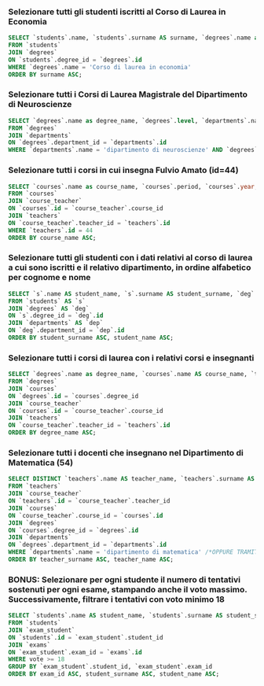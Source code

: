 ### Selezionare tutti gli studenti iscritti al Corso di Laurea in Economia

```SQL
SELECT `students`.name, `students`.surname AS surname, `degrees`.name as degree_name
FROM `students`
JOIN `degrees`
ON `students`.degree_id = `degrees`.id
WHERE `degrees`.name = 'Corso di laurea in economia'
ORDER BY surname ASC;
```

### Selezionare tutti i Corsi di Laurea Magistrale del Dipartimento di Neuroscienze

```SQL
SELECT `degrees`.name as degree_name, `degrees`.level, `departments`.name as department_name
FROM `degrees`
JOIN `departments`
ON `degrees`.department_id = `departments`.id
WHERE `departments`.name = 'dipartimento di neuroscienze' AND `degrees`.level LIKE 'magistrale';
```

### Selezionare tutti i corsi in cui insegna Fulvio Amato (id=44)

```SQL
SELECT `courses`.name as course_name, `courses`.period, `courses`.year, `teachers`.name as teacher_name, `teachers`.surname as teacher_surname
FROM `courses`
JOIN `course_teacher`
ON `courses`.id = `course_teacher`.course_id
JOIN `teachers`
ON `course_teacher`.teacher_id = `teachers`.id
WHERE `teachers`.id = 44
ORDER BY course_name ASC;
```

### Selezionare tutti gli studenti con i dati relativi al corso di laurea a cui sono iscritti e il relativo dipartimento, in ordine alfabetico per cognome e nome

```SQL
SELECT `s`.name AS student_name, `s`.surname AS student_surname, `deg`.name AS degree_name, `dep`.name AS department_name
FROM `students` AS `s`
JOIN `degrees` AS `deg`
ON `s`.degree_id = `deg`.id
JOIN `departments` AS `dep`
ON `deg`.department_id = `dep`.id
ORDER BY student_surname ASC, student_name ASC;
```

### Selezionare tutti i corsi di laurea con i relativi corsi e insegnanti

```SQL
SELECT `degrees`.name as degree_name, `courses`.name AS course_name, `teachers`.name AS teacher_name, `teachers`.surname AS teacher_surname
FROM `degrees`
JOIN `courses`
ON `degrees`.id = `courses`.degree_id
JOIN `course_teacher`
ON `courses`.id = `course_teacher`.course_id
JOIN `teachers`
ON `course_teacher`.teacher_id = `teachers`.id
ORDER BY degree_name ASC;
```

### Selezionare tutti i docenti che insegnano nel Dipartimento di Matematica (54)

```SQL
SELECT DISTINCT `teachers`.name AS teacher_name, `teachers`.surname AS teacher_surname, `departments`.name AS department_name
FROM `teachers`
JOIN `course_teacher`
ON `teachers`.id = `course_teacher`.teacher_id
JOIN `courses`
ON `course_teacher`.course_id = `courses`.id
JOIN `degrees`
ON `courses`.degree_id = `degrees`.id
JOIN `departments`
ON `degrees`.department_id = `departments`.id
WHERE `departments`.name = 'dipartimento di matematica' /*OPPURE TRAMITE `departments`.id = 5*/
ORDER BY teacher_surname ASC, teacher_name ASC;
```

### BONUS: Selezionare per ogni studente il numero di tentativi sostenuti per ogni esame, stampando anche il voto massimo. Successivamente, filtrare i tentativi con voto minimo 18

```SQL
SELECT `students`.name AS student_name, `students`.surname AS student_surname, `exams`.id AS exam_id, COUNT(`exam_student`.exam_id) AS total_tries, MAX(`exam_student`.vote) AS vote
FROM `students`
JOIN `exam_student`
ON `students`.id = `exam_student`.student_id
JOIN `exams`
ON `exam_student`.exam_id = `exams`.id
WHERE vote >= 18
GROUP BY `exam_student`.student_id, `exam_student`.exam_id
ORDER BY exam_id ASC, student_surname ASC, student_name ASC;
```
